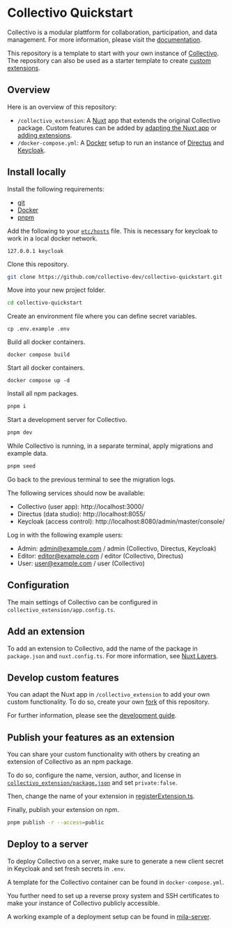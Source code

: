 # Collectivo Quickstart

Collectivo is a modular plattform for collaboration, participation, and data management. For more information, please visit the [documentation](https://github.com/collectivo-dev/collectivo).

This repository is a template to start with your own instance of [Collectivo](https://github.com/collectivo-dev/collectivo). The repository can also be used as a starter template to create [custom extensions](#publish-your-features-as-an-extension).

## Overview

Here is an overview of this repository:

- `/collectivo_extension`: A [Nuxt](https://nuxt.com/) app that extends the original Collectivo package. Custom features can be added by [adapting the Nuxt app](#develop-custom-features) or [adding extensions](#add-an-extension).
- `/docker-compose.yml`: A [Docker](https://docs.docker.com/) setup to run an instance of [Directus](https://directus.io/) and [Keycloak](https://www.keycloak.org/).

## Install locally

Install the following requirements:

- [git](https://git-scm.com/downloads)
- [Docker](https://docs.docker.com/get-docker/)
- [pnpm](https://pnpm.io/installation)

Add the following to your [`etc/hosts`](https://www.howtogeek.com/27350/beginner-geek-how-to-edit-your-hosts-file/) file. This is necessary for keycloak to work in a local docker network.

```
127.0.0.1 keycloak
```

Clone this repository.

```sh
git clone https://github.com/collectivo-dev/collectivo-quickstart.git
```

Move into your new project folder.

```sh
cd collectivo-quickstart
```

Create an environment file where you can define secret variables.

```
cp .env.example .env
```

Build all docker containers.

```
docker compose build
```

Start all docker containers.

```
docker compose up -d
```

Install all npm packages.

```sh
pnpm i
```

Start a development server for Collectivo.

```sh
pnpm dev
```

While Collectivo is running, in a separate terminal, apply migrations and example data.

```sh
pnpm seed
```

Go back to the previous terminal to see the migration logs.

The following services should now be available:

- Collectivo (user app): http://localhost:3000/
- Directus (data studio): http://localhost:8055/
- Keycloak (access control): http://localhost:8080/admin/master/console/

Log in with the following example users:

- Admin: admin@example.com / admin (Collectivo, Directus, Keycloak)
- Editor: editor@example.com / editor (Collectivo, Directus)
- User: user@example.com / user (Collectivo)

## Configuration

The main settings of Collectivo can be configured in `collectivo_extension/app.config.ts`.

## Add an extension

To add an extension to Collectivo, add the name of the package in `package.json` and `nuxt.config.ts`. For more information, see [Nuxt Layers](https://nuxt.com/docs/guide/going-further/layers).

## Develop custom features

You can adapt the Nuxt app in `/collectivo_extension` to add your own custom functionality. To do so, create your own [fork](https://docs.github.com/en/pull-requests/collaborating-with-pull-requests/working-with-forks/fork-a-repo) of this repository.

For further information, please see the [development guide](https://github.com/collectivo-dev/collectivo#development-guide).

## Publish your features as an extension

You can share your custom functionality with others by creating an extension of Collectivo as an npm package.

To do so, configure the name, version, author, and license in [`collectivo_extension/package.json`](https://docs.npmjs.com/cli/v6/configuring-npm/package-json) and set `private:false`.

Then, change the name of your extension in [registerExtension.ts](https://github.com/collectivo-dev/collectivo#creating-an-extension).

Finally, publish your extension on npm.

```sh
pnpm publish -r --access=public
```

## Deploy to a server

To deploy Collectivo on a server, make sure to generate a new client secret in Keycloak and set fresh secrets in `.env`.

A template for the Collectivo container can be found in `docker-compose.yml`.

You further need to set up a reverse proxy system and SSH certificates to make your instance of Collectivo publicly accessible.

A working example of a deployment setup can be found in [mila-server](https://github.com/MILA-Wien/mila-server).
